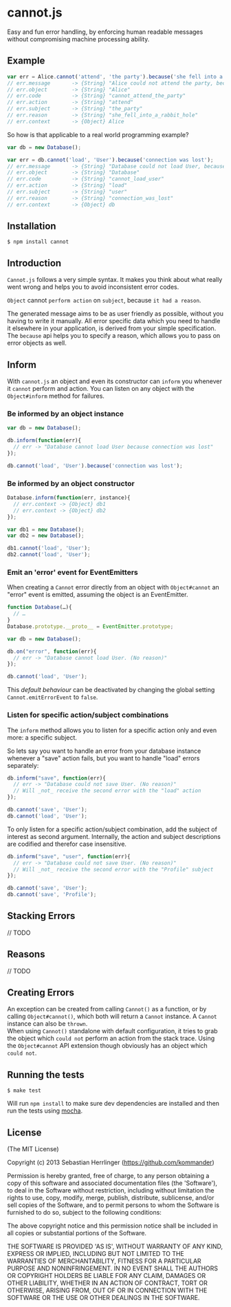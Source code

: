 cannot.js
=========

Easy and fun error handling, by enforcing human readable messages without compromising machine processing ability.

## Example

```javascript  
var err = Alice.cannot('attend', 'the party').because('she fell into a rabbit hole');  
// err.message       -> {String} "Alice could not attend the party, because she fell into a rabbit hole."  
// err.object        -> {String} "Alice"  
// err.code          -> {String} "cannot_attend_the_party"  
// err.action        -> {String} "attend"  
// err.subject       -> {String} "the_party"  
// err.reason        -> {String} "she_fell_into_a_rabbit_hole"
// err.context       -> {Object} Alice
```

So how is that applicable to a real world programming example?  

```javascript
var db = new Database();

var err = db.cannot('load', 'User').because('connection was lost');
// err.message       -> {String} "Database could not load User, because connection was lost."  
// err.object        -> {String} "Database"  
// err.code          -> {String} "cannot_load_user"  
// err.action        -> {String} "load"  
// err.subject       -> {String} "user"  
// err.reason        -> {String} "connection_was_lost"
// err.context       -> {Object} db
```

## Installation  

	$ npm install cannot

## Introduction
`Cannot.js` follows a very simple syntax. It makes you think about what really went wrong and helps you to avoid inconsistent error codes. 

`Object` cannot `perform action` on `subject`, because `it had a reason`.

The generated message aims to be as user friendly as possible, without you having to write it manually. All error specific data which you need to handle it elsewhere in your application, is derived from your simple specification.  
The `because` api helps you to specify a reason, which allows you to pass on error objects as well.

## Inform  
With `cannot.js` an object and even its constructor can `inform` you whenever it `cannot` perform and action.
You can listen on any object with the `Object#inform` method for failures.

### Be informed by an object instance

```javascript  
var db = new Database();

db.inform(function(err){
  // err -> "Database cannot load User because connection was lost"
});

db.cannot('load', 'User').because('connection was lost');
```

### Be informed by an object constructor
```javascript  
Database.inform(function(err, instance){
  // err.context -> {Object} db1
  // err.context -> {Object} db2
});

var db1 = new Database();
var db2 = new Database();

db1.cannot('load', 'User');
db2.cannot('load', 'User');
```

### Emit an 'error' event for EventEmitters
When creating a `Cannot` error directly from an object with `Object#cannot` an "error" event is emitted, assuming the object is an EventEmitter.

```javascript  
function Database(…){
  // …
}
Database.prototype.__proto__ = EventEmitter.prototype;

var db = new Database();

db.on("error", function(err){
  // err -> "Database cannot load User. (No reason)"
});

db.cannot('load', 'User');
```

This _default behaviour_ can be deactivated by changing the global setting `Cannot.emitErrorEvent` to `false`.

### Listen for specific action/subject combinations
The `inform` method allows you to listen for a specific action only and even more: a specific subject.  
  
So lets say you want to handle an error from your database instance whenever a "save" action fails, but you want to handle "load" errors separately:

```javascript  
db.inform("save", function(err){
  // err -> "Database could not save User. (No reason)"
  // Will _not_ receive the second error with the "load" action
});

db.cannot('save', 'User');
db.cannot('load', 'User');
```

To only listen for a specific action/subject combination, add the subject of interest as second argument. Internally, the action and subject descriptions are codified and therefor case insensitive.

```javascript  
db.inform("save", "user", function(err){
  // err -> "Database could not save User. (No reason)"
  // Will _not_ receive the second error with the "Profile" subject
});

db.cannot('save', 'User');
db.cannot('save', 'Profile');
```

## Stacking Errors
// TODO

## Reasons
// TODO

## Creating Errors
An exception can be created from calling `Cannot()` as a function, or by calling `Object#cannot()`, which both will return a `Cannot` instance. A `Cannot` instance can also be `thrown`.  
When using `Cannot()` standalone with default configuration, it tries to grab the object which `could not` perform an action from the stack trace.
Using the `Object#cannot` API extension though obviously has an object which `could not`.

## Running the tests
	
	$ make test  

Will run `npm install` to make sure dev dependencies are installed and then run the tests using [mocha](http://visionmedia.github.io/mocha/).

## License

(The MIT License)

Copyright (c) 2013 Sebastian Herrlinger (https://github.com/kommander)

Permission is hereby granted, free of charge, to any person obtaining
a copy of this software and associated documentation files (the
'Software'), to deal in the Software without restriction, including
without limitation the rights to use, copy, modify, merge, publish,
distribute, sublicense, and/or sell copies of the Software, and to
permit persons to whom the Software is furnished to do so, subject to
the following conditions:

The above copyright notice and this permission notice shall be
included in all copies or substantial portions of the Software.

THE SOFTWARE IS PROVIDED 'AS IS', WITHOUT WARRANTY OF ANY KIND,
EXPRESS OR IMPLIED, INCLUDING BUT NOT LIMITED TO THE WARRANTIES OF
MERCHANTABILITY, FITNESS FOR A PARTICULAR PURPOSE AND NONINFRINGEMENT.
IN NO EVENT SHALL THE AUTHORS OR COPYRIGHT HOLDERS BE LIABLE FOR ANY
CLAIM, DAMAGES OR OTHER LIABILITY, WHETHER IN AN ACTION OF CONTRACT,
TORT OR OTHERWISE, ARISING FROM, OUT OF OR IN CONNECTION WITH THE
SOFTWARE OR THE USE OR OTHER DEALINGS IN THE SOFTWARE.
